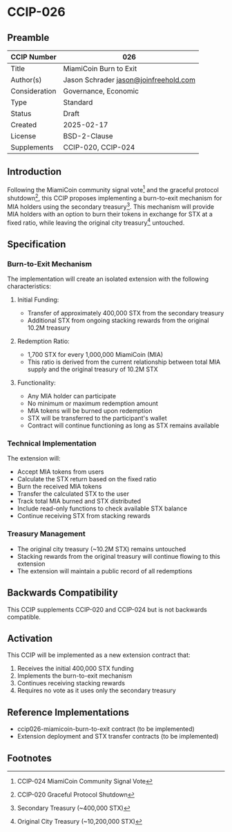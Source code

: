 # CCIP-026

## Preamble

| CCIP Number   | 026                                   |
| ------------- | ------------------------------------- |
| Title         | MiamiCoin Burn to Exit               |
| Author(s)     | Jason Schrader jason@joinfreehold.com |
| Consideration | Governance, Economic                  |
| Type          | Standard                              |
| Status        | Draft                                |
| Created       | 2025-02-17                           |
| License       | BSD-2-Clause                          |
| Supplements   | CCIP-020, CCIP-024                    |

## Introduction

Following the MiamiCoin community signal vote[^1] and the graceful protocol shutdown[^2], this CCIP proposes implementing a burn-to-exit mechanism for MIA holders using the secondary treasury[^3]. This mechanism will provide MIA holders with an option to burn their tokens in exchange for STX at a fixed ratio, while leaving the original city treasury[^4] untouched.

## Specification

### Burn-to-Exit Mechanism

The implementation will create an isolated extension with the following characteristics:

1. Initial Funding:
   - Transfer of approximately 400,000 STX from the secondary treasury
   - Additional STX from ongoing stacking rewards from the original 10.2M treasury

2. Redemption Ratio:
   - 1,700 STX for every 1,000,000 MiamiCoin (MIA)
   - This ratio is derived from the current relationship between total MIA supply and the original treasury of 10.2M STX

3. Functionality:
   - Any MIA holder can participate
   - No minimum or maximum redemption amount
   - MIA tokens will be burned upon redemption
   - STX will be transferred to the participant's wallet
   - Contract will continue functioning as long as STX remains available

### Technical Implementation

The extension will:
- Accept MIA tokens from users
- Calculate the STX return based on the fixed ratio
- Burn the received MIA tokens
- Transfer the calculated STX to the user
- Track total MIA burned and STX distributed
- Include read-only functions to check available STX balance
- Continue receiving STX from stacking rewards

### Treasury Management

- The original city treasury (~10.2M STX) remains untouched
- Stacking rewards from the original treasury will continue flowing to this extension
- The extension will maintain a public record of all redemptions

## Backwards Compatibility

This CCIP supplements CCIP-020 and CCIP-024 but is not backwards compatible.

## Activation

This CCIP will be implemented as a new extension contract that:

1. Receives the initial 400,000 STX funding
2. Implements the burn-to-exit mechanism
3. Continues receiving stacking rewards
4. Requires no vote as it uses only the secondary treasury

## Reference Implementations

- ccip026-miamicoin-burn-to-exit contract (to be implemented)
- Extension deployment and STX transfer contracts (to be implemented)

## Footnotes

[^1]: CCIP-024 MiamiCoin Community Signal Vote
[^2]: CCIP-020 Graceful Protocol Shutdown
[^3]: Secondary Treasury (~400,000 STX)
[^4]: Original City Treasury (~10,200,000 STX)
